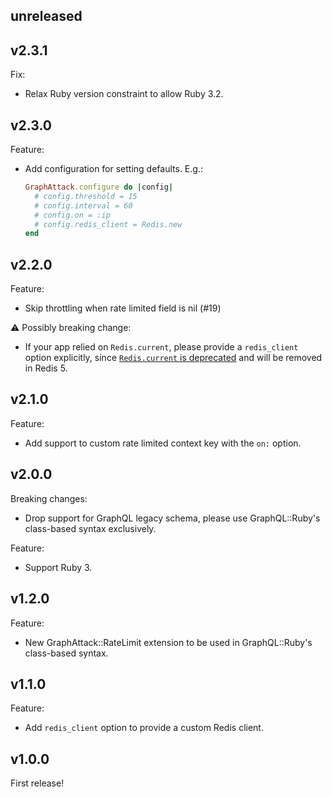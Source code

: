 unreleased
----------

v2.3.1
------

Fix:
- Relax Ruby version constraint to allow Ruby 3.2.

v2.3.0
------

Feature:
- Add configuration for setting defaults. E.g.:

    ```rb
    GraphAttack.configure do |config|
      # config.threshold = 15
      # config.interval = 60
      # config.on = :ip
      # config.redis_client = Redis.new
    end
    ```

v2.2.0
------

Feature:
- Skip throttling when rate limited field is nil (#19)

⚠️ Possibly breaking change:
- If your app relied on `Redis.current`, please provide a `redis_client` option
  explicitly, since
  [`Redis.current` is deprecated](https://github.com/redis/redis-rb/commit/9745e22db65ac294be51ed393b584c0f8b72ae98)
  and will be removed in Redis 5.

v2.1.0
------

Feature:
- Add support to custom rate limited context key with the `on:` option.

v2.0.0
------

Breaking changes:
- Drop support for GraphQL legacy schema, please use GraphQL::Ruby's class-based
  syntax exclusively.

Feature:
- Support Ruby 3.

v1.2.0
------

Feature:
- New GraphAttack::RateLimit extension to be used in GraphQL::Ruby's class-based
  syntax.

v1.1.0
------

Feature:
- Add `redis_client` option to provide a custom Redis client.

v1.0.0
------

First release!
